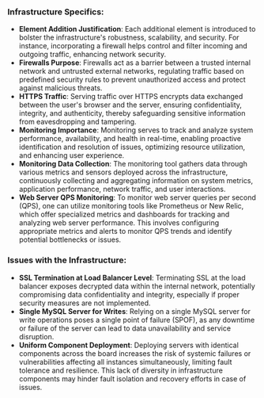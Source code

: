 ### Infrastructure Specifics:

- **Element Addition Justification**: Each additional element is introduced to bolster the infrastructure's robustness, scalability, and security. For instance, incorporating a firewall helps control and filter incoming and outgoing traffic, enhancing network security.
- **Firewalls Purpose**: Firewalls act as a barrier between a trusted internal network and untrusted external networks, regulating traffic based on predefined security rules to prevent unauthorized access and protect against malicious threats.
- **HTTPS Traffic**: Serving traffic over HTTPS encrypts data exchanged between the user's browser and the server, ensuring confidentiality, integrity, and authenticity, thereby safeguarding sensitive information from eavesdropping and tampering.
- **Monitoring Importance**: Monitoring serves to track and analyze system performance, availability, and health in real-time, enabling proactive identification and resolution of issues, optimizing resource utilization, and enhancing user experience.
- **Monitoring Data Collection**: The monitoring tool gathers data through various metrics and sensors deployed across the infrastructure, continuously collecting and aggregating information on system metrics, application performance, network traffic, and user interactions.
- **Web Server QPS Monitoring**: To monitor web server queries per second (QPS), one can utilize monitoring tools like Prometheus or New Relic, which offer specialized metrics and dashboards for tracking and analyzing web server performance. This involves configuring appropriate metrics and alerts to monitor QPS trends and identify potential bottlenecks or issues.

### Issues with the Infrastructure:

- **SSL Termination at Load Balancer Level**: Terminating SSL at the load balancer exposes decrypted data within the internal network, potentially compromising data confidentiality and integrity, especially if proper security measures are not implemented.
- **Single MySQL Server for Writes**: Relying on a single MySQL server for write operations poses a single point of failure (SPOF), as any downtime or failure of the server can lead to data unavailability and service disruption.
- **Uniform Component Deployment**: Deploying servers with identical components across the board increases the risk of systemic failures or vulnerabilities affecting all instances simultaneously, limiting fault tolerance and resilience. This lack of diversity in infrastructure components may hinder fault isolation and recovery efforts in case of issues.
